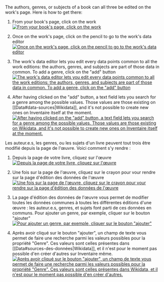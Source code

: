 <!-- LANG:EN, title="How to add an author, a genre, or a subject to a book"-->

The authors, genres, or subjects of a book can all three be edited on the work's page. Here is how to get there:

1. From your book's page, click on the work
[![From your book's page, click on the work](https://user-images.githubusercontent.com/1596934/92142447-22deba00-ee14-11ea-90fd-38b38b2ada9a.jpg)](https://user-images.githubusercontent.com/1596934/92142447-22deba00-ee14-11ea-90fd-38b38b2ada9a.jpg)

2. Once on the work's page, click on the pencil to go to the work's data editor
[![Once on the work's page, click on the pencil to go to the work's data editor](https://user-images.githubusercontent.com/1596934/92142441-207c6000-ee14-11ea-8837-07954ecd43ce.jpg)](https://user-images.githubusercontent.com/1596934/92142441-207c6000-ee14-11ea-8837-07954ecd43ce.jpg)

3. The work's data editor lets you edit every data points common to all the work editions: the authors, genres, and subjects are part of those data in common. To add a genre, click on the "add" button
[![The work's data editor lets you edit every data points common to all the work editions: the authors, genres, and subjects are part of those data in common. To add a genre, click on the "add" button](https://user-images.githubusercontent.com/1596934/92142444-21ad8d00-ee14-11ea-9193-73f4e2100d3b.jpg)](https://user-images.githubusercontent.com/1596934/92142444-21ad8d00-ee14-11ea-9193-73f4e2100d3b.jpg)

4. After having clicked on the "add" button, a text field lets you search for a genre among the possible values. Those values are those existing on [[Data#data-sources|Wikidata]], and it's not possible to create new ones on Inventaire itself at the moment.
[![After having clicked on the "add" button, a text field lets you search for a genre among the possible values. Those values are those existing on Wikidata, and it's not possible to create new ones on Inventaire itself at the moment.](https://user-images.githubusercontent.com/1596934/92142453-240fe700-ee14-11ea-9f7c-9ccba3131e22.jpg)](https://user-images.githubusercontent.com/1596934/92142453-240fe700-ee14-11ea-9f7c-9ccba3131e22.jpg)

<!-- LANG:FR, title="Comment ajouter un auteur, un genre, ou un sujet à un livre"-->

Les auteur.e.s, les genres, ou les sujets d'un livre peuvent tout trois être modifié depuis la page de l'œuvre. Voici comment s'y rendre :

1. Depuis la page de votre livre, cliquez sur l'œuvre
[![Depuis la page de votre livre, cliquez sur l'œuvre](https://user-images.githubusercontent.com/1596934/92142445-22462380-ee14-11ea-95fd-b859484a6a3e.jpg)](https://user-images.githubusercontent.com/1596934/92142445-22462380-ee14-11ea-95fd-b859484a6a3e.jpg)

2. Une fois sur la page de l'œuvre, cliquez sur le crayon pour vour rendre sur la page d'édition des données de l'œuvre
[![Une fois sur la page de l'œuvre, cliquez sur le crayon pour vour rendre sur la page d'édition des données de l'œuvre](https://user-images.githubusercontent.com/1596934/92142437-1f4b3300-ee14-11ea-8c5c-b85c2d974144.jpg)](https://user-images.githubusercontent.com/1596934/92142437-1f4b3300-ee14-11ea-8c5c-b85c2d974144.jpg)

3. La page d'édition des données de l'œuvre vous permet de modifier toutes les données communes à toutes les différentes éditions d'une œuvre : les auteur.e.s, genres, et sujets font parti de ces données en communs. Pour ajouter un genre, par exemple, cliquer sur le bouton "ajouter"
[![Pour ajouter un genre, par exemple, cliquer sur le bouton "ajouter"](https://user-images.githubusercontent.com/1596934/92142442-2114f680-ee14-11ea-9020-11cf8c6240be.jpg)](https://user-images.githubusercontent.com/1596934/92142442-2114f680-ee14-11ea-9020-11cf8c6240be.jpg)

4. Après avoir cliqué sur le bouton "ajouter", un champ de texte vous permet de faire une recherche parmi les valeurs possibles pour la propriété "Genre". Ces valeurs sont celles présentes dans [[Data#sources-des-données|Wikidata]], et il n'est pour le moment pas possible d'en créer d'autres sur Inventaire même.
[![Après avoir cliqué sur le bouton "ajouter", un champ de texte vous permet de faire une recherche parmi les valeurs possibles pour la propriété "Genre". Ces valeurs sont celles présentes dans Wikidata, et il n'est pour le moment pas possible d'en créer d'autres.](https://user-images.githubusercontent.com/1596934/92142450-23775080-ee14-11ea-9ff9-bf27688173f9.jpg)](https://user-images.githubusercontent.com/1596934/92142450-23775080-ee14-11ea-9ff9-bf27688173f9.jpg)